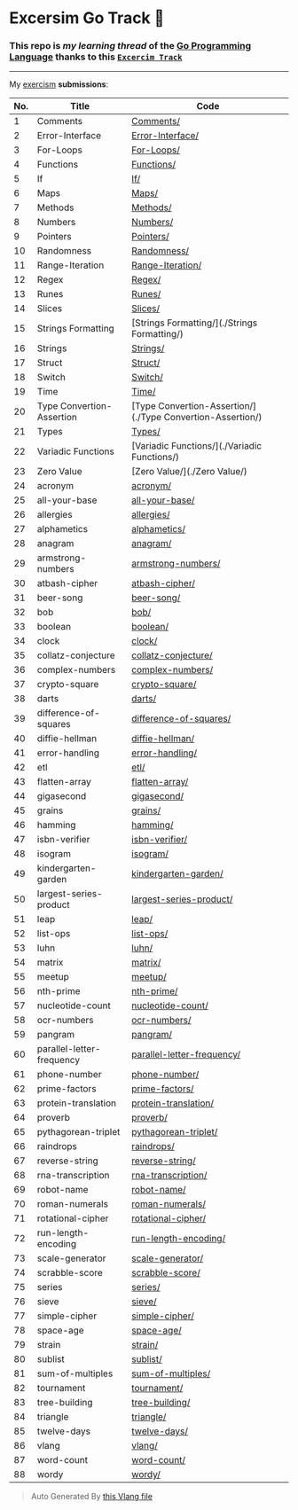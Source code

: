 # Excersim Go Track 📮

### This repo is _my learning thread_ of the [Go Programming Language](https://go.dev) thanks to this [`Excercim Track`](https://exercism.org/tracks/go)

---

My [exercism](https://exercism.org/profiles/Ilingu) **submissions**:

| No. | Title | Code |
| --- | ----- | ---- |
| 1 | Comments | [Comments/](./Comments/) |
| 2 | Error-Interface | [Error-Interface/](./Error-Interface/) |
| 3 | For-Loops | [For-Loops/](./For-Loops/) |
| 4 | Functions | [Functions/](./Functions/) |
| 5 | If | [If/](./If/) |
| 6 | Maps | [Maps/](./Maps/) |
| 7 | Methods | [Methods/](./Methods/) |
| 8 | Numbers | [Numbers/](./Numbers/) |
| 9 | Pointers | [Pointers/](./Pointers/) |
| 10 | Randomness | [Randomness/](./Randomness/) |
| 11 | Range-Iteration | [Range-Iteration/](./Range-Iteration/) |
| 12 | Regex | [Regex/](./Regex/) |
| 13 | Runes | [Runes/](./Runes/) |
| 14 | Slices | [Slices/](./Slices/) |
| 15 | Strings Formatting | [Strings Formatting/](./Strings Formatting/) |
| 16 | Strings | [Strings/](./Strings/) |
| 17 | Struct | [Struct/](./Struct/) |
| 18 | Switch | [Switch/](./Switch/) |
| 19 | Time | [Time/](./Time/) |
| 20 | Type Convertion-Assertion | [Type Convertion-Assertion/](./Type Convertion-Assertion/) |
| 21 | Types | [Types/](./Types/) |
| 22 | Variadic Functions | [Variadic Functions/](./Variadic Functions/) |
| 23 | Zero Value | [Zero Value/](./Zero Value/) |
| 24 | acronym | [acronym/](./acronym/) |
| 25 | all-your-base | [all-your-base/](./all-your-base/) |
| 26 | allergies | [allergies/](./allergies/) |
| 27 | alphametics | [alphametics/](./alphametics/) |
| 28 | anagram | [anagram/](./anagram/) |
| 29 | armstrong-numbers | [armstrong-numbers/](./armstrong-numbers/) |
| 30 | atbash-cipher | [atbash-cipher/](./atbash-cipher/) |
| 31 | beer-song | [beer-song/](./beer-song/) |
| 32 | bob | [bob/](./bob/) |
| 33 | boolean | [boolean/](./boolean/) |
| 34 | clock | [clock/](./clock/) |
| 35 | collatz-conjecture | [collatz-conjecture/](./collatz-conjecture/) |
| 36 | complex-numbers | [complex-numbers/](./complex-numbers/) |
| 37 | crypto-square | [crypto-square/](./crypto-square/) |
| 38 | darts | [darts/](./darts/) |
| 39 | difference-of-squares | [difference-of-squares/](./difference-of-squares/) |
| 40 | diffie-hellman | [diffie-hellman/](./diffie-hellman/) |
| 41 | error-handling | [error-handling/](./error-handling/) |
| 42 | etl | [etl/](./etl/) |
| 43 | flatten-array | [flatten-array/](./flatten-array/) |
| 44 | gigasecond | [gigasecond/](./gigasecond/) |
| 45 | grains | [grains/](./grains/) |
| 46 | hamming | [hamming/](./hamming/) |
| 47 | isbn-verifier | [isbn-verifier/](./isbn-verifier/) |
| 48 | isogram | [isogram/](./isogram/) |
| 49 | kindergarten-garden | [kindergarten-garden/](./kindergarten-garden/) |
| 50 | largest-series-product | [largest-series-product/](./largest-series-product/) |
| 51 | leap | [leap/](./leap/) |
| 52 | list-ops | [list-ops/](./list-ops/) |
| 53 | luhn | [luhn/](./luhn/) |
| 54 | matrix | [matrix/](./matrix/) |
| 55 | meetup | [meetup/](./meetup/) |
| 56 | nth-prime | [nth-prime/](./nth-prime/) |
| 57 | nucleotide-count | [nucleotide-count/](./nucleotide-count/) |
| 58 | ocr-numbers | [ocr-numbers/](./ocr-numbers/) |
| 59 | pangram | [pangram/](./pangram/) |
| 60 | parallel-letter-frequency | [parallel-letter-frequency/](./parallel-letter-frequency/) |
| 61 | phone-number | [phone-number/](./phone-number/) |
| 62 | prime-factors | [prime-factors/](./prime-factors/) |
| 63 | protein-translation | [protein-translation/](./protein-translation/) |
| 64 | proverb | [proverb/](./proverb/) |
| 65 | pythagorean-triplet | [pythagorean-triplet/](./pythagorean-triplet/) |
| 66 | raindrops | [raindrops/](./raindrops/) |
| 67 | reverse-string | [reverse-string/](./reverse-string/) |
| 68 | rna-transcription | [rna-transcription/](./rna-transcription/) |
| 69 | robot-name | [robot-name/](./robot-name/) |
| 70 | roman-numerals | [roman-numerals/](./roman-numerals/) |
| 71 | rotational-cipher | [rotational-cipher/](./rotational-cipher/) |
| 72 | run-length-encoding | [run-length-encoding/](./run-length-encoding/) |
| 73 | scale-generator | [scale-generator/](./scale-generator/) |
| 74 | scrabble-score | [scrabble-score/](./scrabble-score/) |
| 75 | series | [series/](./series/) |
| 76 | sieve | [sieve/](./sieve/) |
| 77 | simple-cipher | [simple-cipher/](./simple-cipher/) |
| 78 | space-age | [space-age/](./space-age/) |
| 79 | strain | [strain/](./strain/) |
| 80 | sublist | [sublist/](./sublist/) |
| 81 | sum-of-multiples | [sum-of-multiples/](./sum-of-multiples/) |
| 82 | tournament | [tournament/](./tournament/) |
| 83 | tree-building | [tree-building/](./tree-building/) |
| 84 | triangle | [triangle/](./triangle/) |
| 85 | twelve-days | [twelve-days/](./twelve-days/) |
| 86 | vlang | [vlang/](./vlang/) |
| 87 | word-count | [word-count/](./word-count/) |
| 88 | wordy | [wordy/](./wordy/) |

> Auto Generated By [this Vlang file](./gen-readme.v)